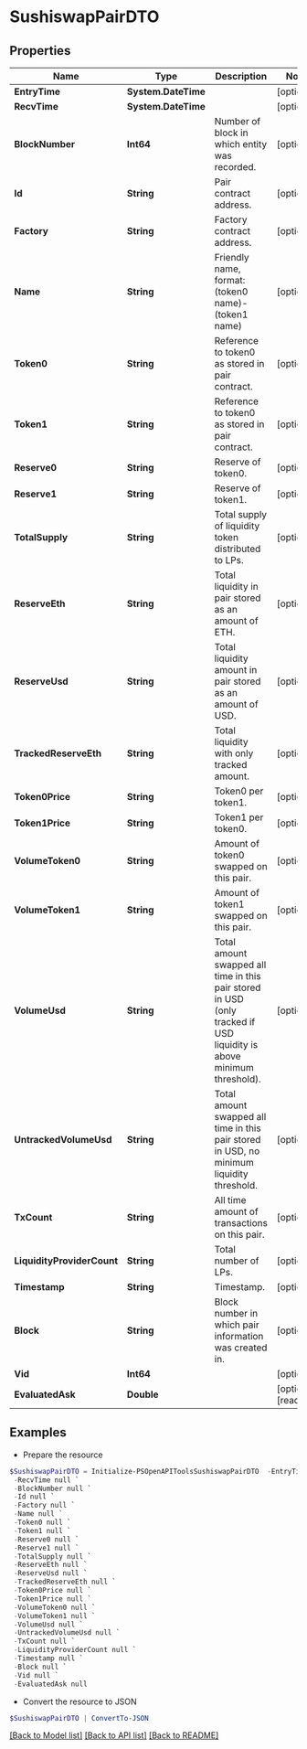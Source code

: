 # SushiswapPairDTO
## Properties

Name | Type | Description | Notes
------------ | ------------- | ------------- | -------------
**EntryTime** | **System.DateTime** |  | [optional] 
**RecvTime** | **System.DateTime** |  | [optional] 
**BlockNumber** | **Int64** | Number of block in which entity was recorded. | [optional] 
**Id** | **String** | Pair contract address. | [optional] 
**Factory** | **String** | Factory contract address. | [optional] 
**Name** | **String** | Friendly name, format: (token0 name)-(token1 name) | [optional] 
**Token0** | **String** | Reference to token0 as stored in pair contract. | [optional] 
**Token1** | **String** | Reference to token0 as stored in pair contract. | [optional] 
**Reserve0** | **String** | Reserve of token0. | [optional] 
**Reserve1** | **String** | Reserve of token1. | [optional] 
**TotalSupply** | **String** | Total supply of liquidity token distributed to LPs. | [optional] 
**ReserveEth** | **String** | Total liquidity in pair stored as an amount of ETH. | [optional] 
**ReserveUsd** | **String** | Total liquidity amount in pair stored as an amount of USD. | [optional] 
**TrackedReserveEth** | **String** | Total liquidity with only tracked amount. | [optional] 
**Token0Price** | **String** | Token0 per token1. | [optional] 
**Token1Price** | **String** | Token1 per token0. | [optional] 
**VolumeToken0** | **String** | Amount of token0 swapped on this pair. | [optional] 
**VolumeToken1** | **String** | Amount of token1 swapped on this pair. | [optional] 
**VolumeUsd** | **String** | Total amount swapped all time in this pair stored in USD (only tracked if USD liquidity is above minimum threshold). | [optional] 
**UntrackedVolumeUsd** | **String** | Total amount swapped all time in this pair stored in USD, no minimum liquidity threshold. | [optional] 
**TxCount** | **String** | All time amount of transactions on this pair. | [optional] 
**LiquidityProviderCount** | **String** | Total number of LPs. | [optional] 
**Timestamp** | **String** | Timestamp. | [optional] 
**Block** | **String** | Block number in which pair information was created in. | [optional] 
**Vid** | **Int64** |  | [optional] 
**EvaluatedAsk** | **Double** |  | [optional] [readonly] 

## Examples

- Prepare the resource
```powershell
$SushiswapPairDTO = Initialize-PSOpenAPIToolsSushiswapPairDTO  -EntryTime null `
 -RecvTime null `
 -BlockNumber null `
 -Id null `
 -Factory null `
 -Name null `
 -Token0 null `
 -Token1 null `
 -Reserve0 null `
 -Reserve1 null `
 -TotalSupply null `
 -ReserveEth null `
 -ReserveUsd null `
 -TrackedReserveEth null `
 -Token0Price null `
 -Token1Price null `
 -VolumeToken0 null `
 -VolumeToken1 null `
 -VolumeUsd null `
 -UntrackedVolumeUsd null `
 -TxCount null `
 -LiquidityProviderCount null `
 -Timestamp null `
 -Block null `
 -Vid null `
 -EvaluatedAsk null
```

- Convert the resource to JSON
```powershell
$SushiswapPairDTO | ConvertTo-JSON
```

[[Back to Model list]](../README.md#documentation-for-models) [[Back to API list]](../README.md#documentation-for-api-endpoints) [[Back to README]](../README.md)

